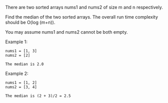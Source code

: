 There are two sorted arrays nums1 and nums2 of size m and n respectively.

Find the median of the two sorted arrays. The overall run time complexity should be O(log (m+n)).

You may assume nums1 and nums2 cannot be both empty.

Example 1:

````
nums1 = [1, 3]
nums2 = [2]

The median is 2.0
````

Example 2:
````
nums1 = [1, 2]
nums2 = [3, 4]

The median is (2 + 3)/2 = 2.5
````
